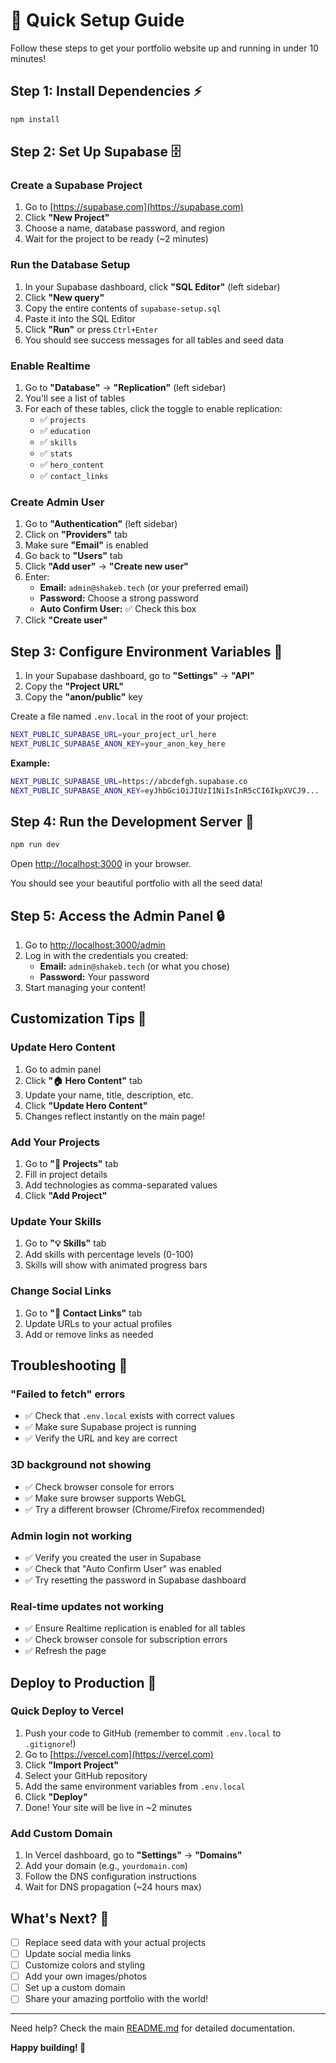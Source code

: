 # 🚀 Quick Setup Guide

Follow these steps to get your portfolio website up and running in under 10 minutes!

## Step 1: Install Dependencies ⚡

```bash
npm install
```

## Step 2: Set Up Supabase 🗄️

### Create a Supabase Project

1. Go to [https://supabase.com](https://supabase.com)
2. Click **"New Project"**
3. Choose a name, database password, and region
4. Wait for the project to be ready (~2 minutes)

### Run the Database Setup

1. In your Supabase dashboard, click **"SQL Editor"** (left sidebar)
2. Click **"New query"**
3. Copy the entire contents of `supabase-setup.sql`
4. Paste it into the SQL Editor
5. Click **"Run"** or press `Ctrl+Enter`
6. You should see success messages for all tables and seed data

### Enable Realtime

1. Go to **"Database"** → **"Replication"** (left sidebar)
2. You'll see a list of tables
3. For each of these tables, click the toggle to enable replication:
   - ✅ `projects`
   - ✅ `education`
   - ✅ `skills`
   - ✅ `stats`
   - ✅ `hero_content`
   - ✅ `contact_links`

### Create Admin User

1. Go to **"Authentication"** (left sidebar)
2. Click on **"Providers"** tab
3. Make sure **"Email"** is enabled
4. Go back to **"Users"** tab
5. Click **"Add user"** → **"Create new user"**
6. Enter:
   - **Email:** `admin@shakeb.tech` (or your preferred email)
   - **Password:** Choose a strong password
   - **Auto Confirm User:** ✅ Check this box
7. Click **"Create user"**

## Step 3: Configure Environment Variables 🔐

1. In your Supabase dashboard, go to **"Settings"** → **"API"**
2. Copy the **"Project URL"**
3. Copy the **"anon/public"** key

Create a file named `.env.local` in the root of your project:

```bash
NEXT_PUBLIC_SUPABASE_URL=your_project_url_here
NEXT_PUBLIC_SUPABASE_ANON_KEY=your_anon_key_here
```

**Example:**
```bash
NEXT_PUBLIC_SUPABASE_URL=https://abcdefgh.supabase.co
NEXT_PUBLIC_SUPABASE_ANON_KEY=eyJhbGciOiJIUzI1NiIsInR5cCI6IkpXVCJ9...
```

## Step 4: Run the Development Server 🎉

```bash
npm run dev
```

Open [http://localhost:3000](http://localhost:3000) in your browser.

You should see your beautiful portfolio with all the seed data!

## Step 5: Access the Admin Panel 🔒

1. Go to [http://localhost:3000/admin](http://localhost:3000/admin)
2. Log in with the credentials you created:
   - **Email:** `admin@shakeb.tech` (or what you chose)
   - **Password:** Your password
3. Start managing your content!

## Customization Tips 🎨

### Update Hero Content

1. Go to admin panel
2. Click **"🏠 Hero Content"** tab
3. Update your name, title, description, etc.
4. Click **"Update Hero Content"**
5. Changes reflect instantly on the main page!

### Add Your Projects

1. Go to **"📁 Projects"** tab
2. Fill in project details
3. Add technologies as comma-separated values
4. Click **"Add Project"**

### Update Your Skills

1. Go to **"💡 Skills"** tab
2. Add skills with percentage levels (0-100)
3. Skills will show with animated progress bars

### Change Social Links

1. Go to **"📱 Contact Links"** tab
2. Update URLs to your actual profiles
3. Add or remove links as needed

## Troubleshooting 🔧

### "Failed to fetch" errors
- ✅ Check that `.env.local` exists with correct values
- ✅ Make sure Supabase project is running
- ✅ Verify the URL and key are correct

### 3D background not showing
- ✅ Check browser console for errors
- ✅ Make sure browser supports WebGL
- ✅ Try a different browser (Chrome/Firefox recommended)

### Admin login not working
- ✅ Verify you created the user in Supabase
- ✅ Check that "Auto Confirm User" was enabled
- ✅ Try resetting the password in Supabase dashboard

### Real-time updates not working
- ✅ Ensure Realtime replication is enabled for all tables
- ✅ Check browser console for subscription errors
- ✅ Refresh the page

## Deploy to Production 🚀

### Quick Deploy to Vercel

1. Push your code to GitHub (remember to commit `.env.local` to `.gitignore`!)
2. Go to [https://vercel.com](https://vercel.com)
3. Click **"Import Project"**
4. Select your GitHub repository
5. Add the same environment variables from `.env.local`
6. Click **"Deploy"**
7. Done! Your site will be live in ~2 minutes

### Add Custom Domain

1. In Vercel dashboard, go to **"Settings"** → **"Domains"**
2. Add your domain (e.g., `yourdomain.com`)
3. Follow the DNS configuration instructions
4. Wait for DNS propagation (~24 hours max)

## What's Next? 🎯

- [ ] Replace seed data with your actual projects
- [ ] Update social media links
- [ ] Customize colors and styling
- [ ] Add your own images/photos
- [ ] Set up a custom domain
- [ ] Share your amazing portfolio with the world!

---

Need help? Check the main [README.md](README.md) for detailed documentation.

**Happy building! 🚀**

